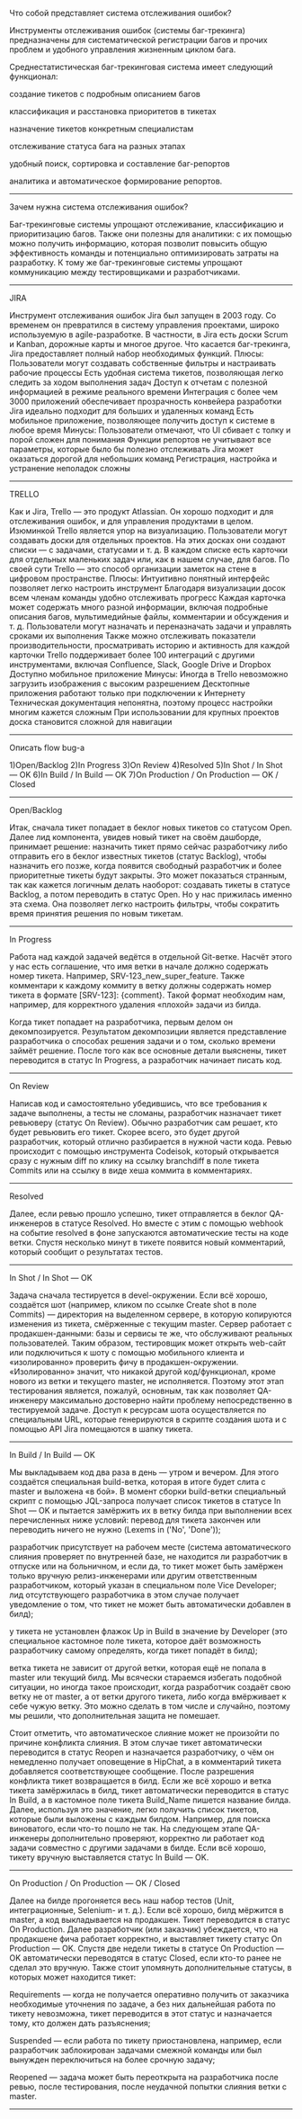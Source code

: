 Что собой представляет система отслеживания ошибок?

Инструменты отслеживания ошибок (системы баг-трекинга) предназначены для систематической регистрации багов и прочих проблем и удобного управления жизненным циклом бага.

Среднестатистическая баг-трекинговая система имеет следующий функционал:

создание тикетов с подробным описанием багов

классификация и расстановка приоритетов в тикетах

назначение тикетов конкретным специалистам

отслеживание статуса бага на разных этапах

удобный поиск, сортировка и составление баг-репортов

аналитика и автоматическое формирование репортов.

--------------------------------------------------------------------------------------------------------------------

Зачем нужна система отслеживания ошибок?

Баг-трекинговые системы упрощают отслеживание, классификацию и приоритизацию багов. Также они полезны для аналитики: с их помощью можно получить информацию, которая позволит повысить общую эффективность команды и потенциально оптимизировать затраты на разработку. К тому же баг-трекинговые системы упрощают коммуникацию между тестировщиками и разработчиками.

--------------------------------------------------------------------------------------------------------------------

JIRA

Инструмент отслеживания ошибок Jira был запущен в 2003 году. Со временем он превратился в систему управления проектами, широко используемую в agile-разработке. В частности, в Jira есть доски Scrum и Kanban, дорожные карты и многое другое.
Что касается баг-трекинга, Jira предоставляет полный набор необходимых функций.
Плюсы:
Пользователи могут создавать собственные фильтры и настраивать рабочие процессы
Есть удобная система тикетов, позволяющая легко следить за ходом выполнения задач
Доступ к отчетам с полезной информацией в режиме реального времени
Интеграция с более чем 3000 приложений обеспечивает прозрачность конвейера разработки
Jira идеально подходит для больших и удаленных команд
Есть мобильное приложение, позволяющее получить доступ к системе в любое время
Минусы:
Пользователи отмечают, что UI сбивает с толку и порой сложен для понимания
Функции репортов не учитывают все параметры, которые было бы полезно отслеживать
Jira может оказаться дорогой для небольших команд
Регистрация, настройка и устранение неполадок сложны

--------------------------------------------------------------------------------------------------------------------

TRELLO

Как и Jira, Trello — это продукт Atlassian. Он хорошо подходит и для отслеживания ошибок, и для управления продуктами в целом.
Изюминкой Trello является упор на визуализацию. Пользователи могут создавать доски для отдельных проектов. На этих досках они создают списки — с задачами, статусами и т. д. В каждом списке есть карточки для отдельных маленьких задач или, как в нашем случае, для багов.
По своей сути Trello — это способ организации заметок на стене в цифровом пространстве.
Плюсы:
Интуитивно понятный интерфейс позволяет легко настроить инструмент
Благодаря визуализации досок всем членам команды удобно отслеживать прогресс
Каждая карточка может содержать много разной информации, включая подробные описания багов, мультимедийные файлы, комментарии и обсуждения и т. д.
Пользователи могут назначать и переназначать задачи и управлять сроками их выполнения
Также можно отслеживать показатели производительности, просматривать историю и активность для каждой карточки
Trello поддерживает более 100 интеграций с другими инструментами, включая Confluence, Slack, Google Drive и Dropbox
Доступно мобильное приложение
Минусы:
Иногда в Trello невозможно загрузить изображения с высоким разрешением
Десктопные приложения работают только при подключении к Интернету
Техническая документация непонятна, поэтому процесс настройки многим кажется сложным
При использовании для крупных проектов доска становится сложной для навигации

--------------------------------------------------------------------------------------------------------------------

Описать flow bug-а

1)Open/Backlog
2)In Progress
3)On Review
4)Resolved
5)In Shot / In Shot — OK
6)In Build / In Build — OK
7)On Production / On Production — OK / Closed

--------------------------------------------------------------------------------------------------------------------

Open/Backlog

Итак, сначала тикет попадает в беклог новых тикетов со статусом Open. Далее лид компонента, увидев новый тикет на своём дашборде, принимает решение: назначить тикет прямо сейчас разработчику либо отправить его в беклог известных тикетов (статус Backlog), чтобы назначить его позже, когда появится свободный разработчик и более приоритетные тикеты будут закрыты. Это может показаться странным, так как кажется логичным делать наоборот: создавать тикеты в статусе Backlog, а потом переводить в статус Open. Но у нас прижилась именно эта схема. Она позволяет легко настроить фильтры, чтобы сократить время принятия решения по новым тикетам.

--------------------------------------------------------------------------------------------------------------------

In Progress

Работа над каждой задачей ведётся в отдельной Git-ветке. Насчёт этого у нас есть соглашение, что имя ветки в начале должно содержать номер тикета. Например, SRV-123_new_super_feature. Также комментари к каждому коммиту в ветку должны содержать номер тикета в формате [SRV-123]: {comment}. Такой формат необходим нам, например, для корректного удаления «плохой» задачи из билда.

Когда тикет попадает на разработчика, первым делом он декомпозируется. Результатом декомпозиции является представление разработчика о способах решения задачи и о том, сколько времени займёт решение. После того как все основные детали выяснены, тикет переводится в статус In Progress, а разработчик начинает писать код.

--------------------------------------------------------------------------------------------------------------------

On Review

Написав код и самостоятельно убедившись, что все требования к задаче выполнены, а тесты не сломаны, разработчик назначает тикет ревьюверу (статус On Review). Обычно разработчик сам решает, кто будет ревьювить его тикет. Скорее всего, это будет другой разработчик, который отлично разбирается в нужной части кода. Ревью происходит с помощью инструмента Codeisok, который открывается сразу с нужным diff по клику на ссылку branchdiff в поле тикета Commits или на ссылку в виде хеша коммита в комментариях.

--------------------------------------------------------------------------------------------------------------------

Resolved

Далее, если ревью прошло успешно, тикет отправляется в беклог QA-инженеров в статусе Resolved. Но вместе с этим с помощью webhook на событие resolved в фоне запускаются автоматические тесты на коде ветки. Спустя несколько минут в тикете появится новый комментарий, который сообщит о результатах тестов.

--------------------------------------------------------------------------------------------------------------------

In Shot / In Shot — OK

Задача сначала тестируется в devel-окружении. Если всё хорошо, создаётся шот (например, кликом по ссылке Create shot в поле Commits) — директория на выделенном сервере, в которую копируются изменения из тикета, смёрженные с текущим master. Сервер работает с продакшен-данными: базы и сервисы те же, что обслуживают реальных пользователей. Таким образом, тестировщик может открыть web-сайт или подключиться к шоту с помощью мобильного клиента и «изолированно» проверить фичу в продакшен-окружении. «Изолированно» значит, что никакой другой код/функционал, кроме нового из ветки и текущего master, не исполняется. Поэтому этот этап тестирования является, пожалуй, основным, так как позволяет QA-инженеру максимально достоверно найти проблему непосредственно в тестируемой задаче.
Доступ к ресурсам шота осуществляется по специальным URL, которые генерируются в скрипте создания шота и с помощью API Jira помещаются в шапку тикета.

--------------------------------------------------------------------------------------------------------------------

In Build / In Build — OK

Мы выкладываем код два раза в день — утром и вечером. Для этого создаётся специальная build-ветка, которая в итоге будет слита с master и выложена «в бой».
В момент сборки build-ветки специальный скрипт с помощью JQL-запроса получает список тикетов в статусе In Shot — OK и пытается замёржить их в ветку билда при выполнении всех перечисленных ниже условий:
перевод для тикета закончен или переводить ничего не нужно (Lexems in ('No', 'Done'));

разработчик присутствует на рабочем месте (система автоматического слияния проверяет по внутренней базе, не находится ли разработчик в отпуске или на больничном, и если да, то тикет может быть замёржен только вручную релиз-инженерами или другим ответственным разработчиком, который указан в специальном поле Vice Developer; лид отсутствующего разработчика в этом случае получает уведомление о том, что тикет не может быть автоматически добавлен в билд);

у тикета не установлен флажок Up in Build в значение by Developer (это специальное кастомное поле тикета, которое даёт возможность разработчику самому определять, когда тикет попадёт в билд);

ветка тикета не зависит от другой ветки, которая ещё не попала в master или текущий билд. Мы всячески стараемся избегать подобной ситуации, но иногда такое происходит, когда разработчик создаёт свою ветку не от master, а от ветки другого тикета, либо когда вмёрживает к себе чужую ветку. Это можно сделать в том числе и случайно, поэтому мы решили, что дополнительная защита не помешает.

Стоит отметить, что автоматическое слияние может не произойти по причине конфликта слияния. В этом случае тикет автоматически переводится в статус Reopen и назначается разработчику, о чём он немедленно получает оповещение в HipChat, а в комментарий тикета добавляется соответствующее сообщение. После разрешения конфликта тикет возвращается в билд.
Если же всё хорошо и ветка тикета замёржилась в билд, тикет автоматически переводится в статус In Build, а в кастомное поле тикета Build_Name пишется название билда.
Далее, используя это значение, легко получить список тикетов, которые были выложены с каждым билдом. Например, для поиска виноватого, если что-то пошло не так.
На следующем этапе QA-инженеры дополнительно проверяют, корректно ли работает код задачи совместно с другими задачами в билде. Если всё хорошо, тикету вручную выставляется статус In Build — OK.

--------------------------------------------------------------------------------------------------------------------

On Production / On Production — OK / Closed

Далее на билде прогоняется весь наш набор тестов (Unit, интеграционные, Selenium- и т. д.). Если всё хорошо, билд мёржится в master, а код выкладывается на продакшен. Тикет переводится в статус On Production.
Далее разработчик (или заказчик) убеждается, что на продакшене фича работает корректно, и выставляет тикету статус On Production — OK.
Спустя две недели тикеты в статусе On Production — OK автоматически переводятся в статус Closed, если кто-то ранее не сделал это вручную.
Также стоит упомянуть дополнительные статусы, в которых может находится тикет:

Requirements — когда не получается оперативно получить от заказчика необходимые уточнения по задаче, а без них дальнейшая работа по тикету невозможна, тикет переводится в этот статус и назначается тому, кто должен дать разъяснения;

Suspended — если работа по тикету приостановлена, например, если разработчик заблокирован задачами смежной команды или был вынужден переключиться на более срочную задачу;

Reopened — задача может быть переоткрыта на разработчика после ревью, после тестирования, после неудачной попытки слияния ветки с master.

--------------------------------------------------------------------------------------------------------------------